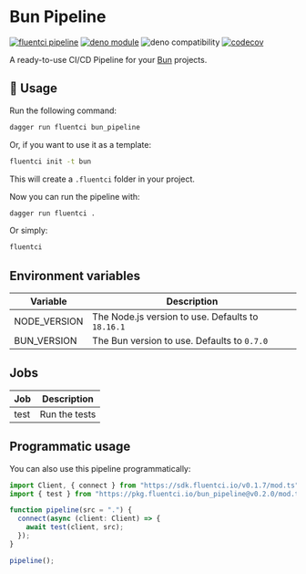 # Bun Pipeline

[![fluentci pipeline](https://img.shields.io/badge/dynamic/json?label=pkg.fluentci.io&labelColor=%23000&color=%23460cf1&url=https%3A%2F%2Fapi.fluentci.io%2Fv1%2Fpipeline%2Fbun_pipeline&query=%24.version)](https://pkg.fluentci.io/bun_pipeline)
[![deno module](https://shield.deno.dev/x/bun_pipeline)](https://deno.land/x/bun_pipeline)
![deno compatibility](https://shield.deno.dev/deno/^1.37)
[![codecov](https://img.shields.io/codecov/c/gh/fluent-ci-templates/bun-pipeline)](https://codecov.io/gh/fluent-ci-templates/bun-pipeline)

A ready-to-use CI/CD Pipeline for your [Bun](https://bun.sh) projects.

## 🚀 Usage

Run the following command:

```bash
dagger run fluentci bun_pipeline
```

Or, if you want to use it as a template:

```bash
fluentci init -t bun
```

This will create a `.fluentci` folder in your project.

Now you can run the pipeline with:

```bash
dagger run fluentci .
```

Or simply:

```bash
fluentci
```

## Environment variables

| Variable     | Description                                      |
| ------------ | ------------------------------------------------ |
| NODE_VERSION | The Node.js version to use. Defaults to `18.16.1`|
| BUN_VERSION  | The Bun version to use. Defaults to `0.7.0`      |

## Jobs

| Job    | Description         |
| ------ | ------------------- |
| test   | Run the tests       |

## Programmatic usage

You can also use this pipeline programmatically:

```ts
import Client, { connect } from "https://sdk.fluentci.io/v0.1.7/mod.ts";
import { test } from "https://pkg.fluentci.io/bun_pipeline@v0.2.0/mod.ts";

function pipeline(src = ".") {
  connect(async (client: Client) => {
    await test(client, src);
  });
}

pipeline();
```
